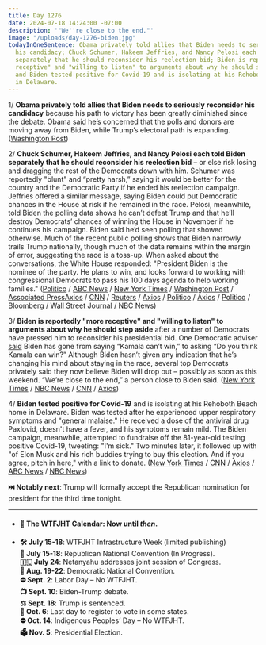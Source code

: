 ```yaml
---
title: Day 1276
date: 2024-07-18 14:24:00 -07:00
description: '"We''re close to the end."'
image: "/uploads/day-1276-biden.jpg"
todayInOneSentence: Obama privately told allies that Biden needs to seriously reconsider
  his candidacy; Chuck Schumer, Hakeem Jeffries, and Nancy Pelosi each told Biden
  separately that he should reconsider his reelection bid; Biden is reportedly "more
  receptive" and "willing to listen" to arguments about why he should step aside;
  and Biden tested positive for Covid-19 and is isolating at his Rehoboth Beach home
  in Delaware.
---
```


1/ **Obama privately told allies that Biden needs to seriously reconsider his candidacy** because his path to victory has been greatly diminished since the debate. Obama said he’s concerned that the polls and donors are moving away from Biden, while Trump’s electoral path is expanding. ([Washington Post](https://www.washingtonpost.com/politics/2024/07/18/obama-says-biden-must-consider-viability/))

2/ **Chuck Schumer, Hakeem Jeffries, and Nancy Pelosi each told Biden separately that he should reconsider his reelection bid** – or else risk losing and dragging the rest of the Democrats down with him. Schumer was reportedly "blunt" and “pretty harsh,” saying it would be better for the country and the Democratic Party if he ended his reelection campaign. Jeffries offered a similar message, saying Biden could put Democratic chances in the House at risk if he remained in the race. Pelosi, meanwhile, told Biden the polling data shows he can’t defeat Trump and that he’ll destroy Democrats’ chances of winning the House in November if he continues his campaign. Biden said he’d seen polling that showed otherwise. Much of the recent public polling shows that Biden narrowly trails Trump nationally, though much of the data remains within the margin of error, suggesting the race is a toss-up. When asked about the conversations, the White House responded: "President Biden is the nominee of the party. He plans to win, and looks forward to working with congressional Democrats to pass his 100 days agenda to help working families." ([Politico](https://www.politico.com/news/2024/07/18/biden-in-crisis-00169415) / [ABC News](https://abcnews.go.com/Politics/schumer-privately-urged-biden-step-aside-2024-election/story?id=112046011) / [New York Times](https://www.nytimes.com/live/2024/07/18/us/biden-election-news) / [Washington Post](https://www.washingtonpost.com/politics/2024/07/17/jeffries-schumer-biden-hurting-democrats/) / [Associated Press](https://apnews.com/article/biden-democrats-drop-out-election-2024-3f9e3d15431fd4974771a54e1d0e4ea7)[Axios](https://www.axios.com/2024/07/18/nancy-pelosi-biden-president-2024?stream=top) / [CNN](https://www.cnn.com/2024/07/17/politics/nancy-pelosi-biden-conversation/index.html) / [Reuters](https://www.reuters.com/world/us/schumer-told-biden-he-should-end-reelection-bid-abc-news-reports-2024-07-17/) / [Axios](https://www.axios.com/2024/07/18/nancy-pelosi-biden-president-2024) / [Politico](https://www.politico.com/news/2024/07/17/pelosi-biden-dragging-down-democrats-00169317) / [Axios](https://www.axios.com/2024/07/17/schumer-biden-2024-president-drop-out?stream=top) / [Politico](https://www.politico.com/news/2024/07/17/schumer-biden-directly-concerned-about-election-00169206) / [Bloomberg](https://www.bloomberg.com/news/articles/2024-07-18/schumer-jeffries-reportedly-warned-biden-against-his-candidacy?sref=MIBMEEoj) / [Wall Street Journal](https://www.wsj.com/politics/elections/biden-faces-new-setbacks-in-fight-to-stay-on-presidential-ticket-4fb2feff?mod=hp_lead_pos1) / [NBC News](https://www.nbcnews.com/politics/2024-election/schumer-blunt-private-conversation-biden-2024-race-rcna162446))

3/ **Biden is reportedly "more receptive" and "willing to listen" to arguments about why he should step aside** after a number of Democrats have pressed him to reconsider his presidential bid. One Democratic adviser [said](https://www.cnn.com/2024/07/18/politics/trump-biden-analysis-2024/index.html) Biden has gone from saying “Kamala can’t win,” to asking “Do you think Kamala can win?” Although Biden hasn’t given any indication that he’s changing his mind about staying in the race, several top Democrats privately said they now believe Biden will drop out – possibly as soon as this weekend. “We’re close to the end,” a person close to Biden said. ([New York Times](https://www.nytimes.com/2024/07/17/us/politics/dnc-biden-nomination.html) / [NBC News](https://www.nbcnews.com/politics/2024-election/biden-world-braces-possibility-president-steps-rcna162494) / [CNN](https://www.cnn.com/2024/07/17/politics/biden-democratic-advisers-campaign/index.html) / [Axios](https://www.axios.com/2024/07/18/president-biden-drop-out-election-democrats))

4/ **Biden tested positive for Covid-19** and is isolating at his Rehoboth Beach home in Delaware. Biden was tested after he experienced upper respiratory symptoms and "general malaise." He received a dose of the antiviral drug Paxlovid, doesn't have a fever, and his symptoms remain mild. The Biden campaign, meanwhile, attempted to fundraise off the 81-year-old testing positive Covid-19, tweeting: "I'm sick." Two minutes later, it followed up with "of Elon Musk and his rich buddies trying to buy this election. And if you agree, pitch in here," with a link to donate. ([New York Times](https://www.nytimes.com/2024/07/17/us/politics/biden-covid-positive.html) / [CNN](https://www.cnn.com/2024/07/17/politics/joe-biden-tests-positive-covid-19/) / [Axios](https://www.axios.com/2024/07/18/biden-im-sick-tweet-house-democrats-reaction) / [ABC News](https://abcnews.go.com/Politics/president-joe-biden-tests-positive-covid-19-unidosus/story?id=112042956) / [NBC News](https://www.nbcnews.com/politics/joe-biden/president-joe-biden-tests-positive-covid-19-rcna162435))

**⏭️ Notably next**: Trump will formally accept the Republican nomination for president for the third time tonight.

---

* #### 📅 The WTFJHT Calendar: Now until *then*.

* **🛠️ July 15-18**: WTFJHT Infrastructure Week (limited publishing) \
  **🐘 July 15-18**: Republican National Convention (In Progress).\
  **🇮🇱 July 24**: Netanyahu addresses joint session of Congress.\
  **🫏 Aug. 19-22**: Democratic National Convention.\
  **⛔️ Sept. 2**: Labor Day – No WTFJHT. \
  **📺 Sept. 10**: Biden-Trump debate.\
  **⚖️ Sept. 18**: Trump is sentenced.\
  **📆 Oct. 6**: Last day to register to vote in some states. \
  **⛔️ Oct. 14**: Indigenous Peoples’ Day – No WTFJHT. \
  **🗳️ Nov. 5**: Presidential Election.
